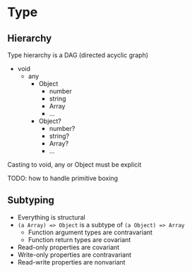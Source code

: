 # Type

## Hierarchy

Type hierarchy is a DAG (directed acyclic graph)

* void
  * any
    * Object
      * number
      * string
      * Array
      * ...
    * Object?
      * number?
      * string?
      * Array?
      * ...

Casting to void, any or Object must be explicit

TODO: how to handle primitive boxing

## Subtyping

* Everything is structural
* `(a Array) => Object` is a subtype of `(a Object) => Array`
  * Function argument types are contravariant
  * Function return types are covariant
* Read-only properties are covariant
* Write-only properties are contravariant
* Read-write properties are nonvariant
